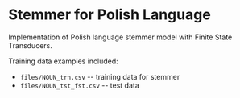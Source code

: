 Stemmer for Polish Language
===========================

Implementation of Polish language stemmer model with Finite State Transducers.

Training data examples included:
  - ` files/NOUN_trn.csv ` -- training data for stemmer
  - ` files/NOUN_tst_fst.csv ` -- test data